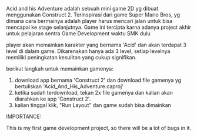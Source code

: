 Acid and his Adventure adalah sebuah mini game 2D yg dibuat menggunakan Construct 2. Terinspirasi dari game Super Mario Bros, 
yg dimana cara bermainya adalah player harus mencari jalan untuk bisa mencapai ke stage selanjutnya. Game ini tercipta karna adanya project akhir untuk pelajaran 
sentra Game Development waktu SMK dulu

player akan memainkan karakter yang bernama 'Acid' dan akan terdapat 3 level di dalam game. Dikarenakan hanya ada 3 level, setiap levelnya memiliki peningkatan kesulitan yang cukup signifikan. 

berikut langkah untuk memainkan gamenya:

1. download app bernama 'Construct 2' dan download file gamenya yg bertuliskan 'Acid_And_His_Adventure.caproj'
2. ketika sudah terdownload, tekan 2x file gamenya dan kalian akan diarahkan ke app 'Construct 2'.
3. kalian tinggal klik, "Run Layout" dan game sudah bisa dimainkan


IMPORTANCE:

This is my first game development project, so there will be a lot of bugs in it.
